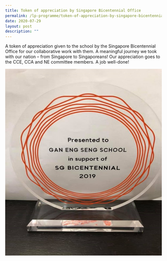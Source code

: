 ```yaml
---
title: Token of appreciation by Singapore Bicentennial Office
permalink: /lp-programme/token-of-appreciation-by-singapore-bicentennial-office/
date: 2020-07-29
layout: post
description: ""
---
```


A token of appreciation given to the school by the Singapore Bicentennial Office for our collaborative work with them. A meaningful journey we took with our nation – from Singapore to Singaporeans! Our appreciation goes to the CCE, CCA and NE committee members. A job well-done!

![Token of appreciation by Singapore Bicentennial Office](/images/SG-Bicentennial.jpeg)